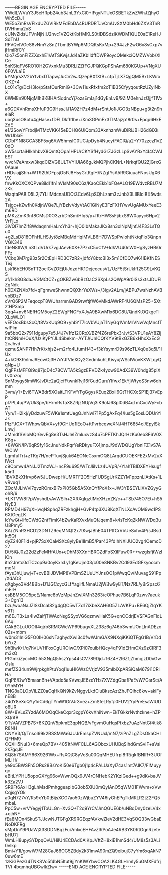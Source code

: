 -----BEGIN AGE ENCRYPTED FILE-----
YWdlLWVuY3J5cHRpb24ub3JnL3YxCi0+IFgyNTUxOSBETkZwZWhJZjhyOWh5cDJI
WE5oZmRsVFlxdUZGVlRkMFdEbDA4RURDRTJvCmUvSXM0bHd6ZXV3TnRDVHhma2xS
cUNvZldsUFVnNjNIU2hvc1VZQktKbHMKLS0tIDBSdzlKWDM1QUE0aE1ReHJSdThU
RFVQelVGeS8vNmYzSnZTbmtBYWp6MDQKsKxMp+294JzF2wO6x8sCxp7vjHmiRfCY
Qio7x5onFIZZXsxhE1/AtTSKwjsJd4aZKbIldffDWF9oycQMekciQMZWVob/XlCe
5nKSiqFV6RO1OH2GVxnkMu3DRLiZZfFGJPQKGpPShAm680KGUp+VNgXU6F0VLa1E
kYMqrsXV2bYtvbxDTapw/JuCn2wJQzepBXfXtB+cfpTjLX7QgQM5BxLKWrxOKZ+4
Lc01xTg/DcH3Io/pStafOurRmiG+3Cw11uxRfxfm2oT1B35CfyyqoutRzUZyiNbX
6WM8n90NjqMIhBKBHArSqdncYj7ozsEmIaj1dGyEnLv9/9ZiM0ehnJzQjjfTIVx+
a6GDXVnRmsXhfuP3G9HssJIJ1A9ZH7z4dM+rShtJo1iJGO3zNBpu+g3t2n9heiaR
uoq3usO8otu4gHasv+fDFLDkfh1be+iXm3GPmFx3TIMajzp18r0s+Fpqp6HkEZdE
e1/2SowYFrbdjMTMcVKK45eECHQ6UiQom33AknhzmWuDiRiJBH26dGiXkWrUblaE
CDbP1NI8GCA3BF5xg6/tW5hmsIC0UCJpDyb4NucytFACIQ/a2+Y70zzczl1vZ0dO
xW5scrtaiHIkhhbvX8QmtQOpa1HPUrCKYSfHydGrZJGzLLpSvAYRxY4I4CVAlEST
wvcN7eAmxw3kqdClZVG8ULTVYIUiA66gJkMQPjhCKNrL+NrkqfQU2ZjGrxG0Aaue
rHDsiajjShh+WT92t5DFpsjO5PJ8HsyGrtKgiH/NZgfYsA5R9GiuuaFNosUgX6VX
fnwKkOXCXQPve8ildI1fn1nVIsM90sC6z/KaoCEkb1bFQeALO19EWdvzRBU7MzKk
WaqtaPABiD5L2j7YLiIMdcnaUDOt3Cdv6LpSQhLzam3zJnbX3LIlBIcIBX5wds2A
Tsjgc+kZwfh0KdjnWQe7LjYBzIvVdyVtAC1GiNyE3FzFXHYwvUgAMUxYeeE3m6RD
pMKzZmK3nf8CMsD0O3zrbDhSm/HIq5/p+fKrHWSsFjibxS8W0ayyc6Hpv2VrFjLx
3iVQI7ImZIf8WdaqnmHaLrcYh3r+hjO0IbMakaJKx8sn3olNpMjhfJ4F33LsTQu0
+g2LsD818OFhHLHSJyt8zMBqMdHqiMVLB6H7DWSpPwlohtNktqFio3QnpnVGK346
fdeN8tlW/Ln3fLdVUrk7vgJAev60X+7PzxC5oCfV+IdkVU40nW0HgSyzHBi0rFFz
VCbq3M7rg93z5r2CtEpHRD3C7zR2+jdfoY8btcBI3x5m1CfDQ7wK4IBKfNESTisj
Lsk16bEH0SnTT2oeiGvZOEjUiJdzdHK1DejeocusVL/UzF5tSrUkIff25G9LvKQS
af/1kh8G8daJVGMCtCZ+gOKBZw6bBzOaC2SXpLs2QWpA9r0ISs3xtsJDUFIZgNdk
h0DXZNXb7fd+qFgmweShwnnQQXhrYeXWs+/3igv2ALm/jABPu7wsNzhAVBvbBDz7
cVrQ6P2MFeqocpT8WUharmnGAD9rwftjfW6vMkdAWrRF4U6QMsP25+5XtztHP3mp
3qq4+nv6NEfHQM5oyZ2EV/gFNGFxXJyA9BXwM1x6DG8U/QndKtOQkgcTIXLpWLO1
vEFOoxBbsScO/t8VxKUq9O9+yhbYT7IcVbVUjaT1NyGq1VmMrVNwVqMncfTwIPlm
9a5bbQ2x7911dgupy7e5J4J7v1fz12CRoX/BZf4Z6rePbx3rJv/S3VPU1eAY8Zlj
htCRNmHOuX/UziKyPYJL4Sbekm+AYTJ/UnICQfKYV9tBxGZB6xHhxXxEcG2cJhvd
qzmuSANP7Hh7rK/xhjs2+m2rfo4LfumH43+f3kYsymrD9s96zTLXq0e3q5l/1IUx
4+kC9XRnlmJ9EowOj3H7cYJfVleXCy2GedmkuhLKisyujWScIWovKXWLqyQqNp+U
QgFPsMFFQi9q87jqD4c78CWTA5kSgzEPVDZk4yow90AdX39W0hdg85plXLv0nzo/
SnMbygy5lmWKJvDtc2aQjcfFtwnkRvj16fGudGuruYlfwx1EkYjWtyoS3nw6dhmm
3vm/y1+Evi6TWABdr5XOaitLTKFvfYFgGgysKEuq2BxiI6GtTHCXcSP1Ej37vEpP
pI7PL4u/PV/Uk3pe/bHrmRsTaX8ZRjzNUjVq3iK9oIJ68pI0dB4qTmCxcWyFcbAT
Yyn/1H2Ikj/yDdzuwF5WKe1smtUegQJnNwl71Pp5gAxFq4/Ius5gEosLQDUnYiJk
PIzFJCX+TWhpwQbVX+yf9GHUq1lEoO+ttPvrbcqweXNJ4HT6854oi/EpylSkLnwj
JMmdfSVIoMQr6vvEg8e3TsHJleIZmluxvzS4u7cPFTKhJQrHzKu0eb8F6V0XK8g+
+8WGN/IP/6qRSfy16cJnuNdkPqrYeRDkyuFX4jmpJ/9dWDQUgYbnlFZ1vS7AWClW
LgmfuITrt+zTKg7H/nePTuvjSjuk64EONcCsxmOQ8LArqdCUOEKFE2xMv2uXIWct
c9Cpmw4ANJJ2TmzWJ+ncF9u695/WTrJliIvLz4UVpR/+YlahTBIDXEYHsugfk5n1
1BVXBkXHrvp6w5JUDwepH/UMRTF2O5HzFUDSgUrKZZYM1ppznLlAtKs+1LvRvuq1
ZQcMJLhVvI7qvzROmxBi7xPI05Gb5A5XnQYfPoX1x+JW3YBSEYLlXVZGyyGohR/6
+LKTVW8f7pWyshdLvAvWSlh+2XRXqIgztIMcXHznZK/c++TSb745O7Et+hS5NyE3
RPMD4H97qXHwqNSphqZRFzkhgjH+GvP4tp3XU8KqXTNLXoAvOM9wc1PS6XtGegLK
lcYwGt+lifcCWdGZnfFimK4bZwKaRXvxMuQfJqem8+k4sTcKq2kNWWDq3uU8Pmy5
8A/ZNnR3HCD23DNTZ9eqMNQf2x7tKwjJBhE04TPtfCrVbUeSxhv4P/sJBsdkt5Qt
dyZ240F1ld+pjR7SxXOaMSXc8ylyBe1IImB5/Par43PfdIhNXiJUO2vg4OemcD27
Dt/5iQJ0z22dZzFeMHfAUx+eDhM3XXnHBRGZdFpSXiIFuw0R++wzgIsfjtWzIiOn
itn2Jretc0dTCzop9a0oyKxlxLy1gKeUjm03/c00e8NKBv2Cd93EdGFkyoocmmoN
fAys3hUjuwj+T+cvBBlJDVMP8VPBmSZUuUYJnsOO1pWwqQv/MuvagS91Pp/XdAD3
qXgbyo3Vd48Bb+D1JGCcycGLfYagiifLNmaU2jWBw9y8T/Nz7RL/yBr2psc6mErH
esBBM5CO5pcE/Namc8bVzMpJnZwlXMh3263/cOPhue7B6LqF0zwv7aeuk3+Cgn13
bzu/woaNaJZlSkDcaI82g4gQC5wTZd17iXbeXAH6G5ZLAVKPu+BE6QjZlqYKv6Tt
m6EJT3xLa4IwZalfjTiWAcNsgSSyoVG6qzmwHaK5G+qnCCdrjEVSFAGnFldL6Aqi
CAkBGLuUOOIf4qjrbSRMGWeWP69bugvXLZ38z6g746b3wmUOnLlnADEzo02s+mbm
w0m31IniG5FO0IH06sNTaghydXwI3c0fwWJmGAX9NXqiKKiQTFgG1B/VrDdbYix2
9hBiwK+I/q7hVUVHFoxCgUROlwO/XPi07oulbHQcy4qF91dEHmOXz9zCIRF3m3xQ
PfGmkiZyccMOI55XNgQ55szYps44sCV789Djd+16Z4+2I6Z1jZhmqjzD0xGwOsIu
mefZS34un9WjrpkghPtuYoqI1uuHl6WzCVrjzV935mIbiXpARSiQaM679i1CRiHa
OqP8/DwY5masnBh+VApdo5aKVwqJE6zeYHs7XVZdgGbafPaEvW7GsrSc/A0YhMYH
TNG8aCLOpViLZZ0aCqHkQN9kZvNggvLkdCiuBkscAztZhJFQlhc8kw+akiFynE8B
z4dY8eXcQYy1dCd6gTYmW1GiVJr3oez+ZmSfeLRyf/i0FUV2YpPreEsaWlUDo8UR
8W+8VLsZYzdA6MOOqCkeCqxr3xgpY6kvXhiNwn+EkTGkkrNvthzkne+hZPXQrifB
9TsVAiVZPB7S+8KZQnV5pkmE3qpNQB/vFgvmOuHqsPfxbz7uAzNntGf4tik8R8NH
CNYV3/Q/TnsoI99k2BSSMWa6JUJrEmspZVNUxl/mN7/ziPnZLgZDsOkaCHIQFHM9
CQXH5NuI3+6meQp7BV+4051tNWFCLL6AGObcxUHUBqSihdGmSvIF+aVsi2k7gqJE
6Q8h7SAMY66X9261Wx+RsXQjC8yVcSu00QqMHEUfrpI8fR/gkfBNlR+3UOfMLIH/
ye9o5BWSFh5ORs28BsYoKI50e6Tgb0j1p4cPALUaXyl74as1mt7AIK7/FlMuyyqc
eBItLYPHU5opoGXYg96ovWwnOQx9JV4rONHebK2YKzIGed++g9dK+baJVk3Za2VJ
SR9Ft6AxH3gLhMsdPmhggeapIbG3ob5XlU0mQyIAnO5qWM01FWvm+xVwCqjsgYOk
a0qN7Z7vY/Rs9xYb0tBijsXCG7ao50zWjbuZYV46iyGhEPgTkMRLR2tZ2FQ5mbaL
PpC5w+vrVYegyj1ToULGn+Xv3Q+T2q9YrCVJmQGUE6b/uNBqDny0zeLV4x+ojhNF
fEa8MOn4SkuSTJJcwNJTGFgXR9RGEqzfAVkwZIeV2dHE3VqSOQ33wGbaENoDKFRg
sMpDnY9PUaWjX3SDDNBqzFui7mlxcEHFAvZlRPoAJe4RB3YK0RtGqnRzetebHU7j
WmLH8upySYDpqOvU/HilU4ECDAd0AlKpJVftZH8xiE1hmSd4/UM8s5s3ALi0vIkp
Bmi+Y1I/gowW7M28CaJ66OG5ZBdy2k31mvA90mZQ9eibujC7yYm6xqAkN70uw6mE
1zKiGPezG4TNKSVo5f4bN5Itut9jjYnKIWYbwCOA2LK4GLHrmIy5uGMXFdfrjTVt
4bqmhqUBGwlkZIw=
-----END AGE ENCRYPTED FILE-----
